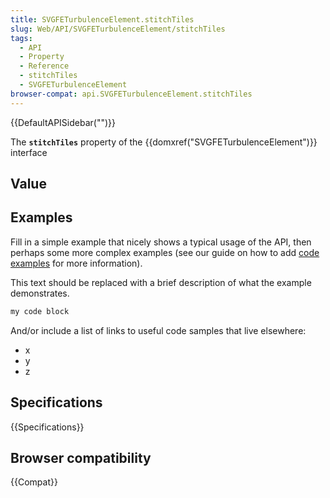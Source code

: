 ```yaml
---
title: SVGFETurbulenceElement.stitchTiles
slug: Web/API/SVGFETurbulenceElement/stitchTiles
tags:
  - API
  - Property
  - Reference
  - stitchTiles
  - SVGFETurbulenceElement
browser-compat: api.SVGFETurbulenceElement.stitchTiles
---
```

{{DefaultAPISidebar("")}}

The **`stitchTiles`** property of the {{domxref("SVGFETurbulenceElement")}} interface 

## Value



## Examples

Fill in a simple example that nicely shows a typical usage of the API, then perhaps some more complex examples (see our guide on how to add [code examples](/en-US/docs/MDN/Contribute/Structures/Code_examples) for more information).

This text should be replaced with a brief description of what the example demonstrates.

```js
my code block
```

And/or include a list of links to useful code samples that live elsewhere:

*   x
*   y
*   z

## Specifications

{{Specifications}}

## Browser compatibility

{{Compat}}


